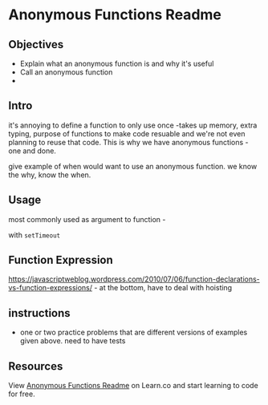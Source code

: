 # Anonymous Functions Readme

## Objectives

+ Explain what an anonymous function is and why it's useful
+ Call an anonymous function
+ 

## Intro

it's annoying to define a function to only use once -takes up memory, extra typing, purpose of functions to make code resuable and we're not even planning to reuse that code. This is why we have anonymous functions - one and done.

give example of when would want to use an anonymous function. we know the why, know the when.

## Usage

most commonly used as argument to function - 

with `setTimeout`

## Function Expression

https://javascriptweblog.wordpress.com/2010/07/06/function-declarations-vs-function-expressions/ - at the bottom, have to deal with hoisting


## instructions
+ one or two practice problems that are different versions of examples given above. need to have tests


## Resources


<p data-visibility='hidden'>View <a href='https://learn.co/lessons/js-anonymous-functions-readme' title='Anonymous Functions Readme'>Anonymous Functions Readme</a> on Learn.co and start learning to code for free.</p>
